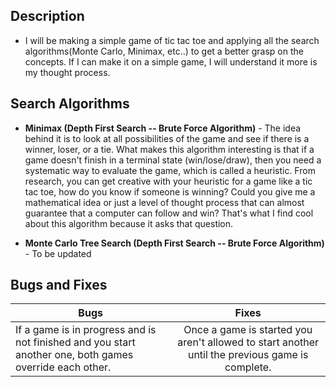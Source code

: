 ## Description 
- I will be making a simple game of tic tac toe and applying all the search algorithms(Monte Carlo, Minimax, etc..) to get a better grasp on the concepts. If I can make it on a simple game, I will understand it more is my thought process.

## Search Algorithms

- **Minimax (Depth First Search -- Brute Force Algorithm)** - The idea behind it is to look at all possibilities of the game and see if there is a winner, loser, or a tie. What makes this algorithm interesting is that if a game doesn't finish in a terminal state (win/lose/draw), then you need a systematic way to evaluate the game, which is called a heuristic. From research, you can get creative with your heuristic for a game like a tic tac toe, how do you know if someone is winning? Could you give me a mathematical idea or just a level of thought process that can almost guarantee that a computer can follow and win? That's what I find cool about this algorithm because it asks that question.

- **Monte Carlo Tree Search (Depth First Search -- Brute Force Algorithm)** - To be updated

## Bugs and Fixes

| Bugs        | Fixes           
| ------------- |:-------------:|
| If a game is in progress and is not finished and you start another one, both games override each other.| Once a game is started you aren't allowed to start another until the previous game is complete.|

